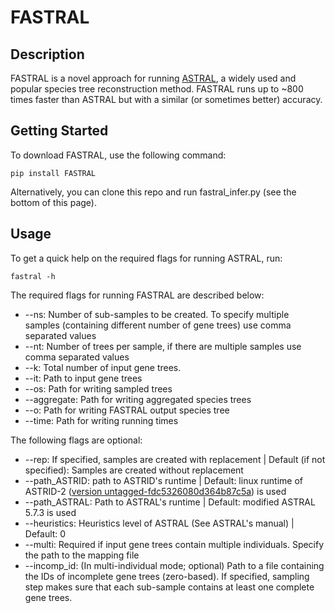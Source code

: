 # FASTRAL

## Description
FASTRAL is a novel approach for running [ASTRAL](https://github.com/smirarab/ASTRAL), a widely used and popular species tree reconstruction method. FASTRAL runs up to ~800 times faster than ASTRAL but with a similar (or sometimes better) accuracy.

## Getting Started
To download FASTRAL, use the following command:

```pip install FASTRAL```

Alternatively, you can clone this repo and run fastral_infer.py (see the bottom of this page).

## Usage
To get a quick help on the required flags for running ASTRAL, run:

```fastral -h```

The required flags for running FASTRAL are described below:

* --ns: Number of sub-samples to be created. To specify multiple samples (containing different number of gene trees) use comma separated values
* --nt: Number of trees per sample, if there are multiple samples use comma separated values
* --k: Total number of input gene trees.
* --it: Path to input gene trees
* --os: Path for writing sampled trees
* --aggregate: Path for writing aggregated species trees
* --o: Path for writing FASTRAL output species tree
* --time: Path for writing running times

The following flags are optional:
* --rep: If specified, samples are created with replacement | Default (if not specified): Samples are created without replacement
* --path_ASTRID: path to ASTRID's runtime | Default: linux runtime of ASTRID-2 ([version untagged-fdc5326080d364b87c5a](https://github.com/pranjalv123/ASTRID/releases/tag/untagged-fdc5326080d364b87c5a)) is used
* --path_ASTRAL: Path to ASTRAL's runtime | Default: modified ASTRAL 5.7.3 is used
* --heuristics: Heuristics level of ASTRAL (See ASTRAL's manual) | Default: 0
* --multi: Required if input gene trees contain multiple individuals. Specify the path to the mapping file
* --incomp_id: (In multi-individual mode; optional) Path to a file containing the IDs of incomplete gene trees (zero-based). If specified, sampling step makes sure that each sub-sample contains at least one complete gene trees.
